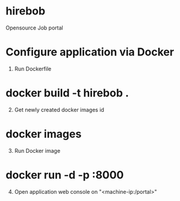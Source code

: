 # hirebob
Opensource Job portal

# Configure application via Docker
1. Run Dockerfile 
# docker build -t hirebob .
2. Get newly created docker images id
# docker images
3. Run Docker image
# docker run -d -p <localport>:8000 <image-id>
4. Open application web console on "<machine-ip:<localport>/portal>"

